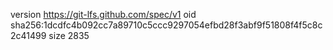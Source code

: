 version https://git-lfs.github.com/spec/v1
oid sha256:1dcdfc4b092cc7a89710c5ccc9297054efbd28f3abf9f51808f4f5c8c2c41499
size 2835
